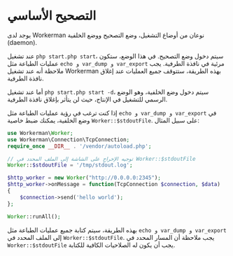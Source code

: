 # التصحيح الأساسي

يوجد لدى Workerman نوعان من أوضاع التشغيل، وضع التصحيح ووضع الخلفية (daemon).

عند تشغيل `php start.php start`، سيتم دخول وضع التصحيح. في هذا الوضع، ستكون عمليات الطباعة مثل `echo و var_dump و var_export` مرئية في نافذة الطرفية. يجب ملاحظة أنه عند تشغيل Workerman بهذه الطريقة، ستتوقف جميع العمليات عند إغلاق نافذة الطرفية.

أما عند تشغيل `php start.php start -d`، سيتم دخول وضع الخلفية، وهو الوضع الرسمي للتشغيل في الإنتاج، حيث لن يتأثر بإغلاق نافذة الطرفية.

إذا كنت ترغب في رؤية عمليات الطباعة مثل `echo و var_dump و var_export` في وضع الخلفية، يمكنك ضبط خاصية `Worker::$stdoutFile`. على سبيل المثال:

```php
use Workerman\Worker;
use Workerman\Connection\TcpConnection;
require_once __DIR__ . '/vendor/autoload.php';

// توجيه الإخراج على الشاشة إلى الملف المحدد في Worker::$stdoutFile
Worker::$stdoutFile = '/tmp/stdout.log';

$http_worker = new Worker("http://0.0.0.0:2345");
$http_worker->onMessage = function(TcpConnection $connection, $data)
{
    $connection->send('hello world');
};

Worker::runAll();
```

بهذه الطريقة، سيتم كتابة جميع عمليات الطباعة مثل `echo و var_dump و var_export` إلى الملف المحدد في `Worker::$stdoutFile`. يجب ملاحظة أن المسار المحدد في `Worker::$stdoutFile` يجب أن يكون له الصلاحيات الكافية للكتابة.
